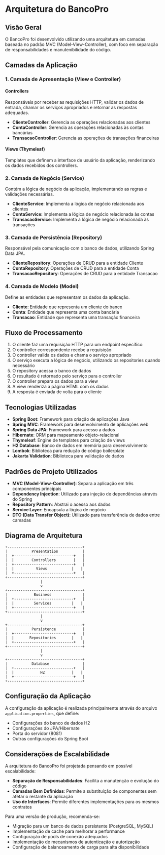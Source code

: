 # Arquitetura do BancoPro

## Visão Geral

O BancoPro foi desenvolvido utilizando uma arquitetura em camadas baseada no padrão MVC (Model-View-Controller), com foco em separação de responsabilidades e manutenibilidade do código.

## Camadas da Aplicação

### 1. Camada de Apresentação (View e Controller)

#### Controllers

Responsáveis por receber as requisições HTTP, validar os dados de entrada, chamar os serviços apropriados e retornar as respostas adequadas.

- **ClienteController**: Gerencia as operações relacionadas aos clientes
- **ContaController**: Gerencia as operações relacionadas às contas bancárias
- **TransacaoController**: Gerencia as operações de transações financeiras

#### Views (Thymeleaf)

Templates que definem a interface de usuário da aplicação, renderizando os dados recebidos dos controllers.

### 2. Camada de Negócio (Service)

Contém a lógica de negócio da aplicação, implementando as regras e validações necessárias.

- **ClienteService**: Implementa a lógica de negócio relacionada aos clientes
- **ContaService**: Implementa a lógica de negócio relacionada às contas
- **TransacaoService**: Implementa a lógica de negócio relacionada às transações

### 3. Camada de Persistência (Repository)

Responsável pela comunicação com o banco de dados, utilizando Spring Data JPA.

- **ClienteRepository**: Operações de CRUD para a entidade Cliente
- **ContaRepository**: Operações de CRUD para a entidade Conta
- **TransacaoRepository**: Operações de CRUD para a entidade Transacao

### 4. Camada de Modelo (Model)

Define as entidades que representam os dados da aplicação.

- **Cliente**: Entidade que representa um cliente do banco
- **Conta**: Entidade que representa uma conta bancária
- **Transacao**: Entidade que representa uma transação financeira

## Fluxo de Processamento

1. O cliente faz uma requisição HTTP para um endpoint específico
2. O controller correspondente recebe a requisição
3. O controller valida os dados e chama o serviço apropriado
4. O serviço executa a lógica de negócio, utilizando os repositories quando necessário
5. O repository acessa o banco de dados
6. O resultado é retornado pelo serviço para o controller
7. O controller prepara os dados para a view
8. A view renderiza a página HTML com os dados
9. A resposta é enviada de volta para o cliente

## Tecnologias Utilizadas

- **Spring Boot**: Framework para criação de aplicações Java
- **Spring MVC**: Framework para desenvolvimento de aplicações web
- **Spring Data JPA**: Framework para acesso a dados
- **Hibernate**: ORM para mapeamento objeto-relacional
- **Thymeleaf**: Engine de templates para criação de views
- **H2 Database**: Banco de dados em memória para desenvolvimento
- **Lombok**: Biblioteca para redução de código boilerplate
- **Jakarta Validation**: Biblioteca para validação de dados

## Padrões de Projeto Utilizados

- **MVC (Model-View-Controller)**: Separa a aplicação em três componentes principais
- **Dependency Injection**: Utilizado para injeção de dependências através do Spring
- **Repository Pattern**: Abstrai o acesso aos dados
- **Service Layer**: Encapsula a lógica de negócio
- **DTO (Data Transfer Object)**: Utilizado para transferência de dados entre camadas

## Diagrama de Arquitetura

```
+----------------------------------+
|           Presentation           |
|  +---------------------------+   |
|  |        Controllers        |   |
|  +---------------------------+   |
|  |          Views           |   |
|  +---------------------------+   |
+----------------------------------+
                |
                v
+----------------------------------+
|            Business              |
|  +---------------------------+   |
|  |         Services         |   |
|  +---------------------------+   |
+----------------------------------+
                |
                v
+----------------------------------+
|           Persistence            |
|  +---------------------------+   |
|  |       Repositories       |   |
|  +---------------------------+   |
+----------------------------------+
                |
                v
+----------------------------------+
|           Database               |
|  +---------------------------+   |
|  |            H2            |   |
|  +---------------------------+   |
+----------------------------------+
```

## Configuração da Aplicação

A configuração da aplicação é realizada principalmente através do arquivo `application.properties`, que define:

- Configurações do banco de dados H2
- Configurações do JPA/Hibernate
- Porta do servidor (8081)
- Outras configurações do Spring Boot

## Considerações de Escalabilidade

A arquitetura do BancoPro foi projetada pensando em possível escalabilidade:

- **Separação de Responsabilidades**: Facilita a manutenção e evolução do código
- **Camadas Bem Definidas**: Permite a substituição de componentes sem afetar o restante da aplicação
- **Uso de Interfaces**: Permite diferentes implementações para os mesmos contratos

Para uma versão de produção, recomenda-se:

- Migração para um banco de dados persistente (PostgreSQL, MySQL)
- Implementação de cache para melhorar a performance
- Configuração de pools de conexão adequados
- Implementação de mecanismos de autenticação e autorização
- Configuração de balanceamento de carga para alta disponibilidade
